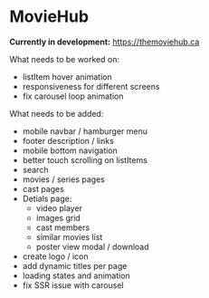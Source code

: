 # MovieHub

**Currently in development:**
https://themoviehub.ca

What needs to be worked on:

- listItem hover animation
- responsiveness for different screens
- fix carousel loop animation

What needs to be added:

- mobile navbar / hamburger menu
- footer description / links
- mobile bottom navigation
- better touch scrolling on listItems
- search
- movies / series pages
- cast pages
- Detials page:
  - video player
  - images grid
  - cast members
  - similar movies list
  - poster view modal / download
- create logo / icon
- add dynamic titles per page
- loading states and animation
- fix SSR issue with carousel
